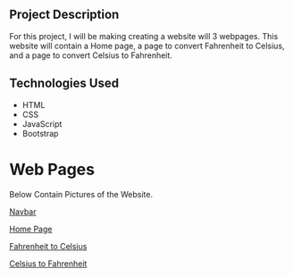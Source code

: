 ## Project Description

For this project, I will be making creating a website will 3 webpages. This website will contain a Home page, a page to convert Fahrenheit to Celsius, and a page to convert Celsius to Fahrenheit.


## Technologies Used 

* HTML
* CSS
* JavaScript
* Bootstrap

# Web Pages 

Below Contain Pictures of the Website. 

[Navbar](https://res.cloudinary.com/stephaniev/image/upload/v1621608867/Screen_Shot_2021-05-21_at_10.54.09_AM_hzdhmt.png)

[Home Page](https://res.cloudinary.com/stephaniev/image/upload/v1621608534/Screen_Shot_2021-05-21_at_10.46.02_AM_irw0oo.png)

[Fahrenheit to Celsius](https://res.cloudinary.com/stephaniev/image/upload/v1621608582/Screen_Shot_2021-05-21_at_10.46.43_AM_pctoq5.png)

[Celsius to Fahrenheit](https://res.cloudinary.com/stephaniev/image/upload/v1621608566/Screen_Shot_2021-05-21_at_10.46.14_AM_ibxrgu.png)

